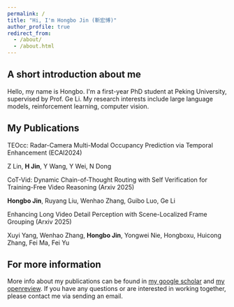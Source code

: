 ```yaml
---
permalink: /
title: "Hi, I'm Hongbo Jin (靳宏博)"
author_profile: true
redirect_from: 
  - /about/
  - /about.html
---
```



A short introduction about me
------
Hello, my name is Hongbo. I'm a first-year PhD student at Peking University, supervised by Prof. Ge Li.
My research interests include large language models, reinforcement learning, computer vision.

My Publications
------
TEOcc: Radar-Camera Multi-Modal Occupancy Prediction via Temporal Enhancement  (ECAI2024)

Z Lin, **H Jin**, Y Wang, Y Wei, N Dong

CoT-Vid: Dynamic Chain-of-Thought Routing with
Self Verification for Training-Free Video Reasoning
(Arxiv 2025)

**Hongbo Jin**, Ruyang Liu, Wenhao Zhang, Guibo Luo, Ge Li


Enhancing Long Video Detail Perception with Scene-Localized
Frame Grouping (Arxiv 2025)

Xuyi Yang, Wenhao Zhang, **Hongbo Jin**, Yongwei Nie, Hongboxu, Huicong Zhang, Fei Ma, Fei Yu 

For more information
------
More info about my publications can be found in [my google scholar](https://scholar.google.com/citations?user=mFTks3AAAAAJ&hl=en) and [my openreview](https://openreview.net/profile?id=~Hongbo_Jin1).
If you have any questions or are interested in working together, please contact me via sending an email.
